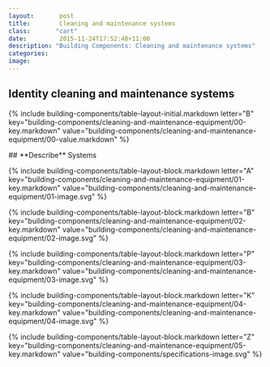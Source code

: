 ```yaml
---
layout:       post
title:        Cleaning and maintenance systems
class:       "cart"
date:         2015-11-24T17:52:48+11:00
description: "Building Components: Cleaning and maintenance systems"
categories:
image:
---
```

<div class="building-components" markdown="1">

## <span class="transform-to-uppercase">**Identity cleaning and maintenance systems**</span>

<dl>

{% include building-components/table-layout-initial.markdown letter="B" key="building-components/cleaning-and-maintenance-equipment/00-key.markdown" value="building-components/cleaning-and-maintenance-equipment/00-value.markdown" %}

</dl>
## <span class="transform-to-uppercase">**Describe** Systems</span>
<dl>

{% include building-components/table-layout-block.markdown letter="A" key="building-components/cleaning-and-maintenance-equipment/01-key.markdown" value="building-components/cleaning-and-maintenance-equipment/01-image.svg" %}


{% include building-components/table-layout-block.markdown letter="B" key="building-components/cleaning-and-maintenance-equipment/02-key.markdown" value="building-components/cleaning-and-maintenance-equipment/02-image.svg"  %}


{% include building-components/table-layout-block.markdown letter="P" key="building-components/cleaning-and-maintenance-equipment/03-key.markdown" value="building-components/cleaning-and-maintenance-equipment/03-image.svg"  %}


{% include building-components/table-layout-block.markdown letter="K" key="building-components/cleaning-and-maintenance-equipment/04-key.markdown" value="building-components/cleaning-and-maintenance-equipment/04-image.svg"  %}


{% include building-components/table-layout-block.markdown letter="Z" key="building-components/cleaning-and-maintenance-equipment/05-key.markdown" value="building-components/specifications-image.svg"  %}

</dl>
</div>
